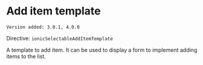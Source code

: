# Add item template

`Version added: 3.0.1, 4.0.0`

Directive: `ionicSelectableAddItemTemplate`

A template to add item. It can be used to display a form to implement adding items to the list.
